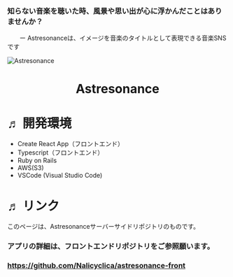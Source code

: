 ### 知らない音楽を聴いた時、風景や思い出が心に浮かんだことはありませんか？
　　ー Astresonanceは、イメージを音楽のタイトルとして表現できる音楽SNSです 

![Astresonance](https://user-images.githubusercontent.com/77972881/132290990-71ae17ad-6a7a-49d8-983e-927cf47fc3af.gif "Astresonance")
<h1 align="center">Astresonance</h1>

# ♬ 開発環境
- Create React App（フロントエンド）
- Typescript（フロントエンド）
- Ruby on Rails
- AWS(S3)
- VSCode (Visual Studio Code)

# ♬ リンク
このページは、Astresonanceサーバーサイドリポジトリのものです。
### アプリの詳細は、フロントエンドリポジトリをご参照願います。
### https://github.com/Nalicyclica/astresonance-front